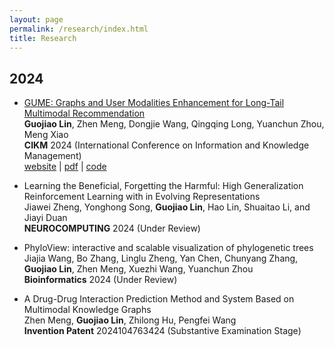 ```yaml
---
layout: page
permalink: /research/index.html
title: Research
---
```


## 2024
- [GUME: Graphs and User Modalities Enhancement for Long-Tail Multimodal Recommendation]({{site.url}}/research/gume/index.html) <br>
  **Guojiao Lin**, Zhen Meng, Dongjie Wang, Qingqing Long, Yuanchun Zhou, Meng Xiao <br>
  **CIKM** 2024 (International Conference on Information and Knowledge Management) <br>
  [website]({{site.url}}/research/gume/index.html) | [pdf](https://arxiv.org/abs/2407.12338) | [code](https://github.com/NanGongNingYi/GUME)

- Learning the Beneficial, Forgetting the Harmful: High Generalization Reinforcement Learning with in Evolving Representations <br>
  Jiawei Zheng, Yonghong Song, **Guojiao Lin**, Hao Lin, Shuaitao Li, and Jiayi Duan <br>
  **NEUROCOMPUTING** 2024 (Under Review)

- PhyloView: interactive and scalable visualization of phylogenetic trees <br>
  Jiajia Wang, Bo Zhang, Linglu Zheng, Yan Chen, Chunyang Zhang, **Guojiao Lin**, Zhen Meng, Xuezhi Wang, Yuanchun Zhou <br>
  **Bioinformatics** 2024 (Under Review)

- A Drug-Drug Interaction Prediction Method and System Based on Multimodal Knowledge Graphs <br>
  Zhen Meng, **Guojiao Lin**, Zhilong Hu, Pengfei Wang <br>
  **Invention Patent** 2024104763424 (Substantive Examination Stage)